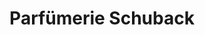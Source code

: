 ---
title: "Parfümerie Schuback"
url: /neustadt-in-holstein/parfuemerie-schuback/
shop: Parfümerie
---